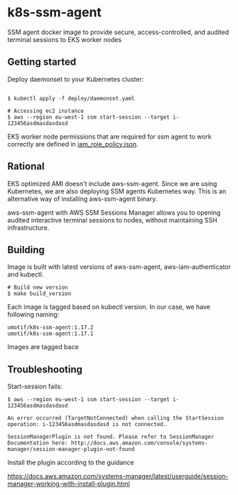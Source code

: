 # k8s-ssm-agent
SSM agent docker image to provide secure, access-controlled, and audited terminal sessions to EKS worker nodes

## Getting started

Deploy daemonset to your Kubernetes cluster:

```console

$ kubectl apply -f deploy/daemonset.yaml

# Accessing ec2 instance 
$ aws --region eu-west-1 ssm start-session --target i-123456asdmasdasdasd
```

EKS worker node permissions that are required for ssm agent to work correctly are defined in [iam_role_policy.json](./iam_role_policy.json).

## Rational

EKS optimized AMI doesn't include aws-ssm-agent. Since we are using Kubernetes, we are also deploying SSM agents Kubernetes way. This is an alternative way of installing aws-ssm-agent binary.

aws-ssm-agent with AWS SSM Sessions Manager allows you to opening audited interactive terminal sessions to nodes, without maintaining SSH infrastructure.

## Building

Image is built with latest versions of aws-ssm-agent, aws-iam-authenticator and kubectl.

```
# Build new version
$ make build_version
```

Each image is tagged based on kubectl version. In our case, we have following naming:
```
umotif/k8s-ssm-agent:1.17.2
umotif/k8s-ssm-agent:1.17.1
```

Images are tagged bace

## Troubleshooting

Start-session fails:

```
$ aws --region eu-west-1 ssm start-session --target i-123456asdmasdasdasd

An error occurred (TargetNotConnected) when calling the StartSession operation: i-123456asdmasdasdasd is not connected.

SessionManagerPlugin is not found. Please refer to SessionManager Documentation here: http://docs.aws.amazon.com/console/systems-manager/session-manager-plugin-not-found
```

Install the plugin according to the guidance

https://docs.aws.amazon.com/systems-manager/latest/userguide/session-manager-working-with-install-plugin.html